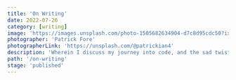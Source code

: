 ```yaml
---
title: 'On Writing'
date: 2022-07-26
category: [writing]
image: 'https://images.unsplash.com/photo-1505682634904-d7c8d95cdc50?ixlib=rb-1.2.1&ixid=MnwxMjA3fDB8MHxwaG90by1wYWdlfHx8fGVufDB8fHx8&auto=format&fit=crop&w=2070&q=80'
photographer: 'Patrick Fore'
photographerLink: 'https://unsplash.com/@patrickian4'
description: 'Wherein I discuss my journey into code, and the sad twisting paths that I followed.'
path: '/on-writing'
stage: 'published'
---
```

